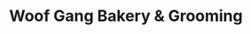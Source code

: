 ---
title: "Woof Gang Bakery & Grooming"
url: /katy/woof-gang-bakery-and-grooming/
shop: pet grooming
---